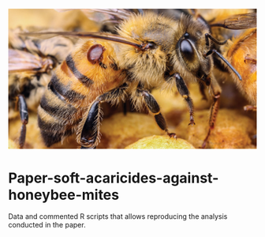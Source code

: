 [<img src="figures/honey_bee.jpg" alt="Picture credit: Science" width="1000"/>](https://www.sciencemag.org/news/2019/07/breeders-toughen-bees-resist-deadly-mites)

# Paper-soft-acaricides-against-honeybee-mites

Data and commented R scripts that allows reproducing the analysis conducted in the paper.

